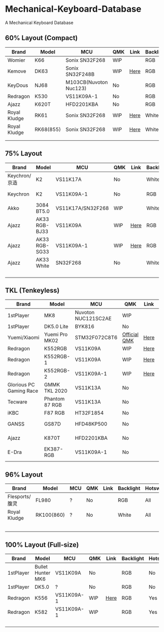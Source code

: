 # Mechanical-Keyboard-Database

A Mechanical Keyboard Database



## 60% Layout (Compact)

| Brand        | Model     | MCU                    | QMK  | Link                         | Backlight | Hotswap | Wireless     | KLE                                                                                    |
| ------------ | --------- | ---------------------- | ---- | -----------------------------| --------- | ------- | ------------ | -------------------------------------------------------------------------------------- |
| Womier       | K66       | Sonix SN32F268         | WIP  |                              | RGB       | All     | No           | [Here](http://www.keyboard-layout-editor.com/#/gists/8ddceb2e7bdef2bfa16d6c0825257358) |
| Kemove       | DK63      | Sonix SN32F248B        | WIP  | [Here](https://git.io/JO34J) | RGB       | All     | Yes          | [Here](http://www.keyboard-layout-editor.com/#/gists/63afa32b87fe017ce0f906ef69d5122c) |
| KeyDous      | NJ68      | M103CB(Nuvoton Nuc123) | No   |                              | RGB       | All     | Bluetooth    | [Here](http://www.keyboard-layout-editor.com/#/gists/217036f674eb6cb34f9d9a87f2274fb4) |
| Redragon     | K530      | VS11K09A-1             | No   |                              | RGB       | All     | Bluetooth5.0 | [Here](http://www.keyboard-layout-editor.com/#/gists/a9f5d67eeace4c41a4a615754a3916f1) |
| Ajazz        | K620T     | HFD2201KBA             | No   |                              | RGB       | No      | Bluetooth3.0 | [Here](http://www.keyboard-layout-editor.com/#/gists/a9f5d67eeace4c41a4a615754a3916f1) |
| Royal Kludge | RK61      | Sonix SN32F268         | WIP  | [Here](https://git.io/JO3cI) | White     | No      | Bluetooth3.0 | [Here](http://www.keyboard-layout-editor.com/#/gists/a9f5d67eeace4c41a4a615754a3916f1) |
| Royal Kludge | RK68(855) | Sonix SN32F268         | WIP  | [Here](https://git.io/JO3cO) | White     | All     | Bluetooth    | [Here](http://www.keyboard-layout-editor.com/#/gists/0721c17468666207f84fcab230130ec9) |
|              |           |                        |      |                              |           |         |              |                                                                                        |
|              |           |                        |      |                              |           |         |              |                                                                                        |

## 75% Layout

| Brand         | Model         | MCU               | QMK  | Link                         | Backlight | Hotswap | Wireless      | KLE                                                                                    |
| ------------- | ------------- | ----------------- | ---- | ---------------------------- | --------- | ------- | ------------- | -------------------------------------------------------------------------------------- |
| Keychron/京造 | K2            | VS11K17A          | No   |                              | White     | No      | Bluetooth 5.1 | [Here](http://www.keyboard-layout-editor.com/#/gists/24d293cad6cedaf6be937016c4f02311) |
| Keychron      | K2            | VS11K09A-1        | No   |                              | RGB       | No      | Bluetooth 5.1 | [Here](http://www.keyboard-layout-editor.com/#/gists/24d293cad6cedaf6be937016c4f02311) |
| Akko          | 3084 BT5.0    | VS11K17A/SN32F268 | WIP  |                              | White     | No      | Bluetooth 5.0 | [Here](http://www.keyboard-layout-editor.com/#/gists/f92a481c5b2a026e23ae2217ac37c32e) |
| Ajazz         | AK33 RGB-BJ33 | VS11K09A          | WIP  | [Here](https://git.io/JO3Wy) | RGB       | No      | No            | [Here](http://www.keyboard-layout-editor.com/#/gists/24d293cad6cedaf6be937016c4f02311) |
| Ajazz         | AK33 RGB-SG33 | VS11K09A-1        | WIP  | [Here](https://git.io/JO3Wy) | RGB       | No      | No            | [Here](http://www.keyboard-layout-editor.com/#/gists/24d293cad6cedaf6be937016c4f02311) |
| Ajazz         | AK33 White    | SN32F268          | No   |                              | White     | No      | No            | [Here](http://www.keyboard-layout-editor.com/#/gists/24d293cad6cedaf6be937016c4f02311) |
|               |               |                   |      |                              |           |         |               |                                                                                        |
|               |               |                   |      |                              |           |         |               |                                                                                        |
|               |               |                   |      |                              |           |         |               |                                                                                        |
|               |               |                   |      |                              |           |         |               |                                                                                        |

## TKL (Tenkeyless)


| Brand                   | Model          | MCU                 | QMK                                  | Link                         | Backlight | Hotswap | Wireless      | KLE                                                                                    |
| ----------------------- | -------------- | ------------------- | ------------------------------------ | -----------------------------| --------- | ------- | ------------- | -------------------------------------------------------------------------------------- |
| 1stPlayer               | MK8            | Nuvoton NUC121SC2AE | WIP                                  |                              | RGB       | 13key   | No            | [Here](http://www.keyboard-layout-editor.com/#/gists/8151dafe2cbd653ffe7df9b99f14d9b3) |
| 1stPlayer               | DK5.0 Lite     | BYK816              | No                                   |                              | RGB       | No      | No            | [Here](http://www.keyboard-layout-editor.com/#/gists/1808dda040416cfafe36329d84907a35) |
| Yuemi/Xiaomi            | Yuemi Pro MK02 | STM32F072C8T6       | [Official QMK](https://git.io/JO3C1) | [Here](https://git.io/JO3nF) | White     | No      | No            | [Here](http://www.keyboard-layout-editor.com/#/gists/fcd42696d0ff4d0788870460b5401b22) |
| Redragon                | K552RGB        | VS11K09A            | WIP                                  | [Here](https://git.io/JO3Wy) | RGB       | No      | No            | [Here](http://www.keyboard-layout-editor.com/#/gists/b36dcdea15c466a83d6de389b05cf7c5) |
| Redragon                | K552RGB-1      | VS11K09A            | WIP                                  | [Here](https://git.io/JO3Wy) | RGB       | Yes     | No            | [Here](http://www.keyboard-layout-editor.com/#/gists/b36dcdea15c466a83d6de389b05cf7c5) |
| Redragon                | K552RGB-2      | VS11K09A-1          | WIP                                  | [Here](https://git.io/JO3Wy) | RGB       | Yes     | No            | [Here](http://www.keyboard-layout-editor.com/#/gists/b36dcdea15c466a83d6de389b05cf7c5) |
| Glorious PC Gaming Race | GMMK TKL 2020  | VS11K13A            | No                                   |                              | RGB       | Yes     | No            | [Here](http://www.keyboard-layout-editor.com/#/gists/4bd6c41cc5330b1e875fff528ac4a627) |
| Tecware                 | Phantom 87 RGB | VS11K13A            | No                                   |                              | RGB       | Yes     | No            | [Here](http://www.keyboard-layout-editor.com/#/gists/bf2171b909d796d4333a5b3536f7bf23) |
| iKBC                    | F87 RGB        | HT32F1854           | No                                   |                              | RGB       | No      | No            | [Here](http://www.keyboard-layout-editor.com/#/gists/6de08aa78aa96ceecbff24080d628b9e) |
| GANSS                   | GS87D          | HFD48KP500          | No                                   |                              | White     | No      | Bluetooth 3.0 | [Here](http://www.keyboard-layout-editor.com/#/gists/edea1f92ede1cb04a99b1e7cd4631797) |
| Ajazz                   | K870T          | HFD2201KBA          | No                                   |                              | RGB       | No      | Bluetooth 5.0 | [Here](http://www.keyboard-layout-editor.com/#/gists/5e46c1b6ac2cc5ca9afb559722431e14) |
| E-Dra                   | EK387-RGB      | VS11K09A-1          | No                                   |                              | RGB       | Yes     | No            | [Here](http://www.keyboard-layout-editor.com/#/gists/d879c29f46369b00d314f9c677a06876) |
|                         |                |                     |                                      |                              |           |         |               |                                                                                        |

## 96% Layout

| Brand           | Model      | MCU  | QMK  | Link | Backlight | Hotswap | Wireless | KLE                                                                                    |
| --------------- | ---------- | ---- | ---- | ---- | --------- | ------- | -------- | -------------------------------------------------------------------------------------- |
| Flesports/腹灵  | FL980      | ?    | No   |      | RGB       | All     | BT&2.4G  | [Here](http://www.keyboard-layout-editor.com/#/gists/8d3fc231a29b0fc8240d4c4553998f25) |
| Royal Kludge    | RK100(860) | ?    | No   |      | White     | All     | BT&2.4G  | [Here](http://www.keyboard-layout-editor.com/#/gists/708d3282ca2169d08408cd1c718991c4) |
|                 |            |      |      |      |           |         |          |                                                                                        |
|                 |            |      |      |      |           |         |          |                                                                                        |
|                 |            |      |      |      |           |         |          |                                                                                        |
|                 |            |      |      |      |           |         |          |                                                                                        |
|                 |            |      |      |      |           |         |          |                                                                                        |

## 100% Layout (Full-size)

| Brand     | Model             | MCU        | QMK  | Link                         | Backlight | Hotswap | Wireless | KLE                                                                                    |
| --------- | ----------------- | --------   | ---- | ---------------------------- | --------- | ------- | -------- | -------------------------------------------------------------------------------------- |
| 1stPlayer | Bullet Hunter MK6 | VS11K09A   | No   |                              | RGB       | No      | No       | [Here](http://www.keyboard-layout-editor.com/#/gists/fcefa4d3f55078d166ddd97ffb8580a2) |
| 1stPlayer | DK5.0             | ?          | No   |                              | RGB       | No      | No       | [Here](http://www.keyboard-layout-editor.com/#/gists/9f69e32d68d8b06c1bf3c3b61c4cfacc) |
| Redragon  | K556              | VS11K09A-1 | WIP  | [Here](https://git.io/JO3Wy) | RGB       | Yes     | No       | [Here](http://www.keyboard-layout-editor.com/#/gists/c0008dfb1f2ba3a1d191533580ce1b4c) |
| Redragon  | K582              | VS11K09A-1 | WIP  |                              | RGB       | Yes     | No       | [Here](http://www.keyboard-layout-editor.com/#/gists/f76a6804e2d5efe2fe26d78c2d1c69ba) |
|           |                   |            |      |                              |           |         |          |                                                                                        |
|           |                   |            |      |                              |           |         |          |                                                                                        |
|           |                   |            |      |                              |           |         |          |                                                                                        |
|           |                   |            |      |                              |           |         |          |                                                                                        |

